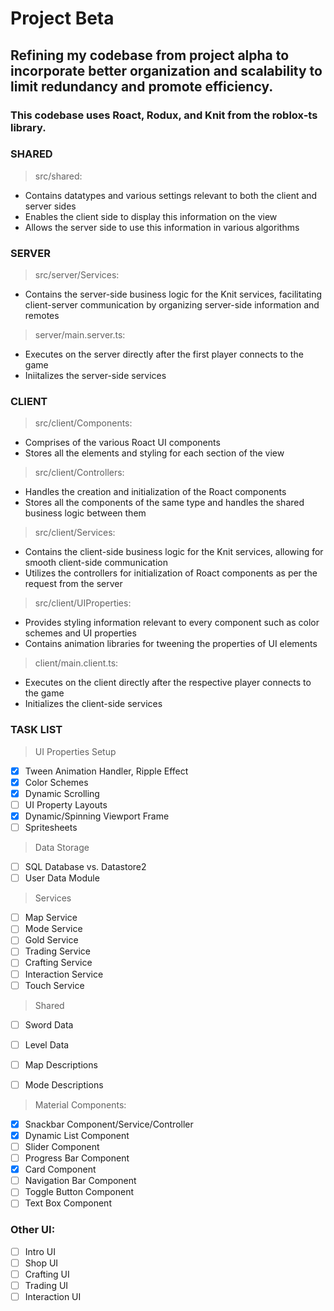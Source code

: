 # Project Beta
## Refining my codebase from project alpha to incorporate better organization and scalability to limit redundancy and promote efficiency. 
### This codebase uses Roact, Rodux, and Knit from the roblox-ts library.
### **SHARED**
> src/shared:
- Contains datatypes and various settings relevant to both the client and server sides
- Enables the client side to display this information on the view
- Allows the server side to use this information in various algorithms
### **SERVER**
> src/server/Services:
- Contains the server-side business logic for the Knit services, facilitating client-server communication by organizing server-side information and remotes
> server/main.server.ts:
- Executes on the server directly after the first player connects to the game
- Iniitalizes the server-side services
### **CLIENT**
> src/client/Components:
- Comprises of the various Roact UI components
- Stores all the elements and styling for each section of the view
> src/client/Controllers:
- Handles the creation and initialization of the Roact components
- Stores all the components of the same type and handles the shared business logic between them
> src/client/Services:
- Contains the client-side business logic for the Knit services, allowing for smooth client-side communication
- Utilizes the controllers for initialization of Roact components as per the request from the server
> src/client/UIProperties:
- Provides styling information relevant to every component such as color schemes and UI properties
- Contains animation libraries for tweening the properties of UI elements
> client/main.client.ts:
- Executes on the client directly after the respective player connects to the game
- Initializes the client-side services
### **TASK LIST**

> UI Properties Setup
- [x] Tween Animation Handler, Ripple Effect
- [x] Color Schemes
- [x] Dynamic Scrolling
- [ ] UI Property Layouts
- [x] Dynamic/Spinning Viewport Frame
- [ ] Spritesheets

> Data Storage
- [ ] SQL Database vs. Datastore2
- [ ] User Data Module

> Services
- [ ] Map Service
- [ ] Mode Service
- [ ] Gold Service
- [ ] Trading Service
- [ ] Crafting Service
- [ ] Interaction Service
- [ ] Touch Service

> Shared
- [ ] Sword Data
- [ ] Level Data
- [ ] Map Descriptions
- [ ] Mode Descriptions


> Material Components:
- [x] Snackbar Component/Service/Controller
- [x] Dynamic List Component
- [ ] Slider Component
- [ ] Progress Bar Component
- [x] Card Component
- [ ] Navigation Bar Component
- [ ] Toggle Button Component
- [ ] Text Box Component

### Other UI:
- [ ] Intro UI
- [ ] Shop UI
- [ ] Crafting UI
- [ ] Trading UI
- [ ] Interaction UI
